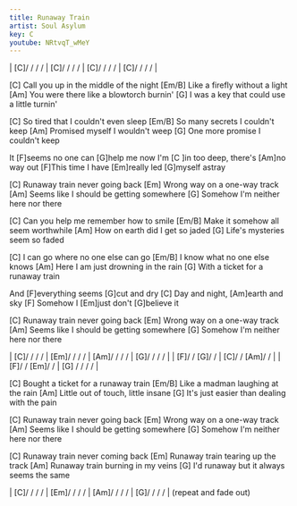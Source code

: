 ```yaml
---
title: Runaway Train
artist: Soul Asylum
key: C
youtube: NRtvqT_wMeY
---
```


| [C]/ / / / | [C]/ / / / | [C]/ / / / | [C]/ / / / |

[C] Call you up in the middle of the night
[Em/B] Like a firefly without a light
[Am] You were there like a blowtorch burnin'
[G] I was a key that could use a little turnin'

[C] So tired that I couldn't even sleep
[Em/B] So many secrets I couldn't keep
[Am] Promised myself I wouldn't weep
[G] One more promise I couldn't keep

It [F]seems no one can [G]help me now
I'm [C ]in too deep, there's [Am]no way out
[F]This time I have [Em]really led [G]myself astray

[C] Runaway train never going back
[Em] Wrong way on a one-way track
[Am] Seems like I should be getting somewhere
[G] Somehow I'm neither here nor there

[C] Can you help me remember how to smile
[Em/B] Make it somehow all seem worthwhile
[Am] How on earth did I get so jaded
[G] Life's mysteries seem so faded

[C] I can go where no one else can go
[Em/B] I know what no one else knows
[Am] Here I am just drowning in the rain
[G] With a ticket for a runaway train

And [F]everything seems [G]cut and dry
[C] Day and night, [Am]earth and sky
[F] Somehow I [Em]just don't [G]believe it

[C] Runaway train never going back
[Em] Wrong way on a one-way track
[Am] Seems like I should be getting somewhere
[G] Somehow I'm neither here nor there

| [C]/ / / / | [Em]/ / / / | [Am]/ / / / | [G]/ / / /  |
| [F]/ / [G]/ / | [C]/ / [Am]/ / |
| [F]/ / [Em]/ / | [G] / / / / |

[C] Bought a ticket for a runaway train
[Em/B] Like a madman laughing at the rain
[Am] Little out of touch, little insane
[G] It's just easier than dealing with the pain

[C] Runaway train never going back
[Em] Wrong way on a one-way track
[Am] Seems like I should be getting somewhere
[G] Somehow I'm neither here nor there

[C] Runaway train never coming back
[Em] Runaway train tearing up the track
[Am] Runaway train burning in my veins
[G] I'd runaway but it always seems the same

| [C]/ / / / | [Em]/ / / / | [Am]/ / / / | [G]/ / / / |
(repeat and fade out)